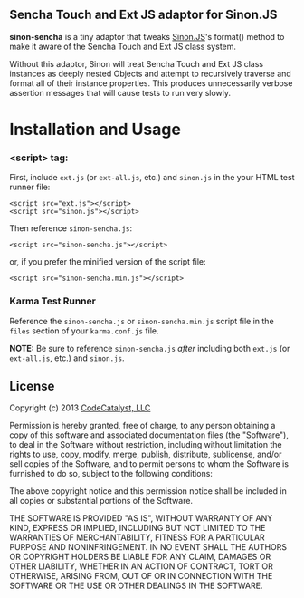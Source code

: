 ## Sencha Touch and Ext JS adaptor for Sinon.JS

**sinon-sencha** is a tiny adaptor that tweaks [Sinon.JS](http://sinonjs.org/)'s format() method to make it aware of the Sencha Touch and Ext JS class system.

Without this adaptor, Sinon will treat Sencha Touch and Ext JS class instances as deeply nested Objects and attempt to recursively traverse and format all of their instance properties.  This produces unnecessarily verbose assertion messages that will cause tests to run very slowly.

# Installation and Usage

### &lt;script&gt; tag:

First, include `ext.js` (or `ext-all.js`, etc.) and `sinon.js` in the your HTML test runner file:


	<script src="ext.js"></script>
	<script src="sinon.js"></script>

Then reference `sinon-sencha.js`:
	
	<script src="sinon-sencha.js"></script>

or, if you prefer the minified version of the script file:

	<script src="sinon-sencha.min.js"></script>

### Karma Test Runner

Reference the `sinon-sencha.js` or `sinon-sencha.min.js` script file in the `files` section of your `karma.conf.js` file.

**NOTE:** Be sure to reference `sinon-sencha.js` *after* including both `ext.js` (or `ext-all.js`, etc.) and `sinon.js`.

## License

Copyright (c) 2013 [CodeCatalyst, LLC](http://www.codecatalyst.com/)

Permission is hereby granted, free of charge, to any person obtaining a copy of this software and associated documentation files (the "Software"), to deal in the Software without restriction, including without limitation the rights to use, copy, modify, merge, publish, distribute, sublicense, and/or sell copies of the Software, and to permit persons to whom the Software is furnished to do so, subject to the following conditions:

The above copyright notice and this permission notice shall be included in all copies or substantial portions of the Software.

THE SOFTWARE IS PROVIDED "AS IS", WITHOUT WARRANTY OF ANY KIND, EXPRESS OR IMPLIED, INCLUDING BUT NOT LIMITED TO THE WARRANTIES OF MERCHANTABILITY, FITNESS FOR A PARTICULAR PURPOSE AND NONINFRINGEMENT. IN NO EVENT SHALL THE AUTHORS OR COPYRIGHT HOLDERS BE LIABLE FOR ANY CLAIM, DAMAGES OR OTHER LIABILITY, WHETHER IN AN ACTION OF CONTRACT, TORT OR OTHERWISE, ARISING FROM, OUT OF OR IN CONNECTION WITH THE SOFTWARE OR THE USE OR OTHER DEALINGS IN THE SOFTWARE.